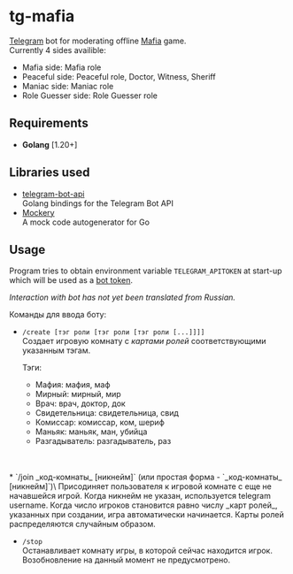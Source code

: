 # tg-mafia

[Telegram](https://telegram.org) bot for moderating offline [Mafia](https://en.wikipedia.org/wiki/Mafia_(party_game)) game.\
Currently 4 sides availible:
* Mafia side: Mafia role
* Peaceful side: Peaceful role, Doctor, Witness, Sheriff
* Maniac side: Maniac role
* Role Guesser side: Role Guesser role

## Requirements

* **Golang** [1.20+]

## Libraries used

* [telegram-bot-api](https://github.com/go-telegram-bot-api/telegram-bot-api)\
Golang bindings for the Telegram Bot API
* [Mockery](https://github.com/vektra/mockery)\
A mock code autogenerator for Go

## Usage

Program tries to obtain environment variable `TELEGRAM_APITOKEN`
at start-up which will be used as a [bot token](https://core.telegram.org/bots/api#authorizing-your-bot).

_Interaction with bot has not yet been translated from Russian._

Команды для ввода боту:

* `/create [тэг роли [тэг роли [тэг роли [...]]]]`\
  Создает игровую комнату с _картами ролей_ соответствующими 
  указанным тэгам.
  
  Тэги:
  - Мафия: мафия, маф
  - Мирный: мирный, мир
  - Врач: врач, доктор, док
  - Свидетельница: свидетельница, свид
  - Комиссар: комиссар, ком, шериф
  - Маньяк: маньяк, ман, убийца
  - Разгадыватель: разгадыватель, раз
</br>
</br>
* `/join _код-комнаты_ [никнейм]` (или простая форма - `_код-комнаты_ [никнейм]`)\
  Присодиняет пользователя к игровой комнате с еще не начавшейся
  игрой. Когда никнейм не указан, используется telegram username.
  Когда число игроков становится равно числу _карт ролей_, указанных
  при создании, игра автоматически начинается. Карты ролей
  распределяются случайным образом.

* `/stop`\
  Останавливает комнату игры, в которой сейчас находится игрок.
  Возобновление на данный момент не предусмотрено.